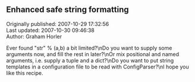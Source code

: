 ## Enhanced safe string formatting  
Originally published: 2007-10-29 17:32:56  
Last updated: 2007-10-30 09:46:38  
Author: Graham Horler  
  
Ever found "str" % (a,b) a bit limited?\nDo you want to supply some arguments now, and fill the rest in later?\nOr mix positional and named arguments, i.e. supply a tuple and a dict?\nDo you want to put string templates in a configuration file to be read with ConfigParser?\nI hope you like this recipe.